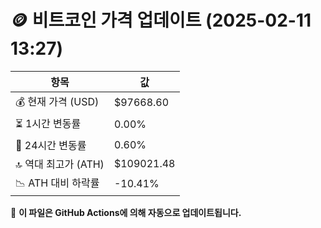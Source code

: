 # 🪙 비트코인 가격 업데이트 (2025-02-11 13:27)

| 항목                | 값 |
|--------------------|----------------|
| 💰 현재 가격 (USD) | $97668.60 |
| ⏳ 1시간 변동률    | 0.00% |
| 📆 24시간 변동률   | 0.60% |
| 🔝 역대 최고가 (ATH) | $109021.48 |
| 📉 ATH 대비 하락률 | -10.41% |

🔄 **이 파일은 GitHub Actions에 의해 자동으로 업데이트됩니다.**
